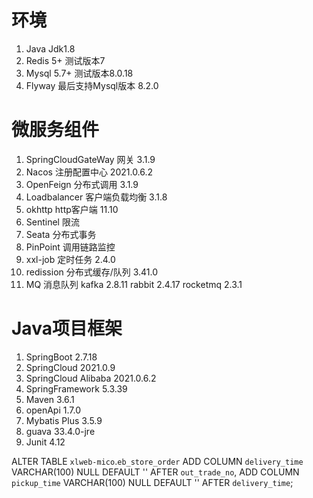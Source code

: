 # 环境
1. Java Jdk1.8
2. Redis 5+ 测试版本7
3. Mysql 5.7+  测试版本8.0.18
4. Flyway 最后支持Mysql版本 8.2.0

# 微服务组件
1. SpringCloudGateWay 网关 3.1.9
2. Nacos 注册配置中心 2021.0.6.2
3. OpenFeign 分布式调用 3.1.9
4. Loadbalancer 客户端负载均衡 3.1.8
5. okhttp http客户端 11.10
6. Sentinel 限流
7. Seata 分布式事务
8. PinPoint 调用链路监控
9. xxl-job 定时任务 2.4.0
10. redission 分布式缓存/队列 3.41.0
11. MQ 消息队列 kafka 2.8.11 rabbit 2.4.17  rocketmq 2.3.1


# Java项目框架
1. SpringBoot 2.7.18
2. SpringCloud 2021.0.9
3. SpringCloud Alibaba 2021.0.6.2
4. SpringFramework 5.3.39
4. Maven 3.6.1
5. openApi 1.7.0
6. Mybatis Plus 3.5.9
7. guava 33.4.0-jre
8. Junit 4.12


ALTER TABLE `xlweb-mico`.`eb_store_order`
ADD COLUMN `delivery_time` VARCHAR(100) NULL DEFAULT '' AFTER `out_trade_no`,
ADD COLUMN `pickup_time` VARCHAR(100) NULL DEFAULT '' AFTER `delivery_time`;

